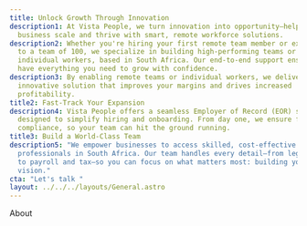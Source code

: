 ```yaml
---
title: Unlock Growth Through Innovation
description1: At Vista People, we turn innovation into opportunity—helping your
  business scale and thrive with smart, remote workforce solutions.
description2: Whether you're hiring your first remote team member or expanding
  to a team of 100, we specialize in building high-performing teams or placing
  individual workers, based in South Africa. Our end-to-end support ensures you
  have everything you need to grow with confidence.
description3: By enabling remote teams or individual workers, we deliver an
  innovative solution that improves your margins and drives increased
  profitability.
title2: Fast-Track Your Expansion
description4: Vista People offers a seamless Employer of Record (EOR) solution
  designed to simplify hiring and onboarding. From day one, we ensure full
  compliance, so your team can hit the ground running.
title3: Build a World-Class Team
description5: "We empower businesses to access skilled, cost-effective
  professionals in South Africa. Our team handles every detail—from legal and HR
  to payroll and tax—so you can focus on what matters most: building your
  vision."
cta: "Let's talk "
layout: ../../../layouts/General.astro
---
```

About